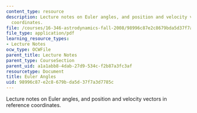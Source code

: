 ```yaml
---
content_type: resource
description: Lecture notes on Euler angles, and position and velocity vectors in reference
  coordinates.
file: /courses/16-346-astrodynamics-fall-2008/98996c87e2c8679bda5d37f7a3d7785c_lec_05.pdf
file_type: application/pdf
learning_resource_types:
- Lecture Notes
ocw_type: OCWFile
parent_title: Lecture Notes
parent_type: CourseSection
parent_uid: a1a1abb8-4dab-27d9-534c-f2b87a3fc3af
resourcetype: Document
title: Euler Angles
uid: 98996c87-e2c8-679b-da5d-37f7a3d7785c
---
```

Lecture notes on Euler angles, and position and velocity vectors in reference coordinates.

